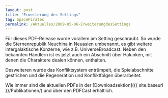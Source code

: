 ```yaml
---
layout: post
title: "Erweiterung des Settings"
tag: SpacePirates
permalink: /Aktuelles/2009-05-06-ErweiterungdesSettings
---
```


Für dieses PDF-Release wurde vorallem am Setting geschraubt. So wurde die Sternenrepublik Neuchina in Neuasien umbenannt, es gibt weitere intergalaktische Konzerne, wie z.B. UniverseBroadcast. Neben den bekannten Händlern ist es jetzt auch ein Abschnitt über Halunken, mit denen die Charaktere dealen können, enthalten.

Desweiteren wurde das Konfliktsystem entrümpelt, die Spielabschnitte gestrichen und die Regeneration und Konfliktfolgen überarbeitet.

Wie immer sind die aktuellen PDFs in der [Downloadsektion]({{ site.baseurl }}/Publikationen/) und über den PDFCast erhältlich.


